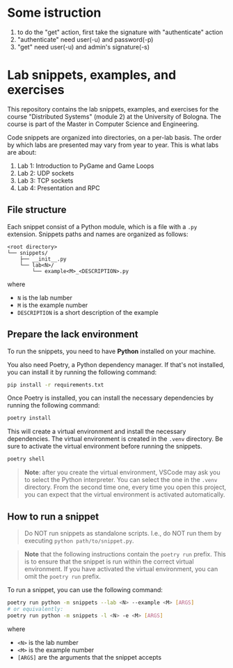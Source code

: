 # Some istruction
1. to do the "get" action, first take the signature with "authenticate" action
2. "authenticate" need user(-u) and password(-p)
3. "get" need user(-u) and admin's signature(-s)


# Lab snippets, examples, and exercises

This repository contains the lab snippets, examples, and exercises 
for the course "Distributed Systems" (module 2) at the University of Bologna. 
The course is part of the Master in Computer Science and Engineering.

Code snippets are organized into directories, on a per-lab basis.
The order by which labs are presented may vary from year to year.
This is what labs are about:
1. Lab 1: Introduction to PyGame and Game Loops
2. Lab 2: UDP sockets
3. Lab 3: TCP sockets
4. Lab 4: Presentation and RPC

## File structure

Each snippet consist of a Python module, which is a file with a `.py` extension.
Snippets paths and names are organized as follows:

```
<root directory>
└── snippets/
    ├── __init__.py
    └── lab<N>/
        └── example<M>_<DESCRIPTION>.py
```

where
- `N` is the lab number
- `M` is the example number
- `DESCRIPTION` is a short description of the example

## Prepare the lack environment

To run the snippets, you need to have __Python__ installed on your machine.

You also need Poetry, a Python dependency manager.
If that's not installed, you can install it by running the following command:

```bash
pip install -r requirements.txt
```

Once Poetry is installed,
you can install the necessary dependencies by running the following command:

```bash
poetry install
```

This will create a virtual environment and install the necessary dependencies.
The virtual environment is created in the `.venv` directory.
Be sure to activate the virtual environment before running the snippets.

```bash
poetry shell
```

> **Note**: after you create the virtual environment, VSCode may ask you to select the Python interpreter.
> You can select the one in the `.venv` directory.
> From the second time one, every time you open this project, 
> you can expect that the virtual environment is activated automatically.

## How to run a snippet

> Do NOT run snippets as standalone scripts.
> I.e., do NOT run them by executing `python path/to/snippet.py`.

> **Note** that the following instructions contain the `poetry run` prefix.
> This is to ensure that the snippet is run within the correct virtual environment.
> If you have activated the virtual environment, you can omit the `poetry run` prefix.

To run a snippet, you can use the following command:

```bash
poetry run python -m snippets --lab <N> --example <M> [ARGS]
# or equivalently:
poetry run python -m snippets -l <N> -e <M> [ARGS]
```

where
- `<N>` is the lab number
- `<M>` is the example number
- `[ARGS]` are the arguments that the snippet accepts

